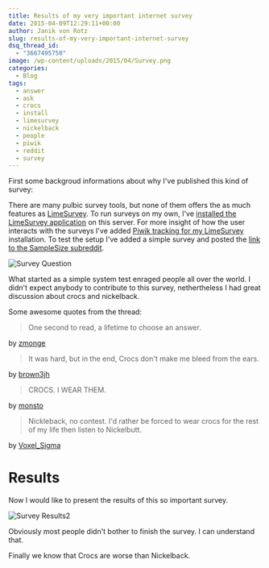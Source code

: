 ```yaml
---
title: Results of my very important internet survey
date: 2015-04-09T12:29:11+00:00
author: Janik von Rotz
slug: results-of-my-very-important-internet-survey
dsq_thread_id:
  - "3667495750"
image: /wp-content/uploads/2015/04/Survey.png
categories:
  - Blog
tags:
  - answer
  - ask
  - crocs
  - install
  - limesurvey
  - nickelback
  - people
  - piwik
  - reddit
  - survey
---
```

First some backgroud informations about why I've published this kind of survey:

There are many pulbic survey tools, but none of them offers the as much features as [LimeSurvey](https://www.limesurvey.org).
To run surveys on my own, I've [installed  the LimeSurvey application](https://janikvonrotz.ch/2015/04/08/install-limesurvey-webapp/) on this server.
For more insight of how the user interacts with the surveys I've added [Piwik tracking for my LimeSurvey](https://janikvonrotz.ch/2015/04/09/enable-piwik-for-limesurvey/) installation.
To test the setup I've added a simple survey and posted the [link to the SampleSize subreddit](http://www.reddit.com/r/SampleSize/comments/31uvqp/casual_1_second_very_important_internet_survey/).
<!--more-->
![Survey Question](/wp-content/uploads/2015/04/Survey-Question.png)

What started as a simple system test enraged people all over the world. I didn't expect anybody to contribute to this survey, nethertheless I had great discussion about crocs and nickelback.

Some awesome quotes from the thread:

> One second to read, a lifetime to choose an answer.

by [zmonge](http://www.reddit.com/user/zmonge)

> It was hard, but in the end, Crocs don't make me bleed from the ears.

by [brown3jh](http://www.reddit.com/user/brown3jh)

> CROCS. I WEAR THEM.

by [monsto](http://www.reddit.com/user/monsto)

> Nickleback, no contest. I'd rather be forced to wear crocs for the rest of my life then listen to Nickelbutt.

by [Voxel_Sigma](http://www.reddit.com/user/Voxel_Sigma)

# Results

Now I would like to present the results of this so important survey.

![Survey Results2](/wp-content/uploads/2015/04/Survey-Results2.png)

Obviously most people didn't bother to finish the survey. I can understand that.

Finally we know that Crocs are worse than Nickelback.